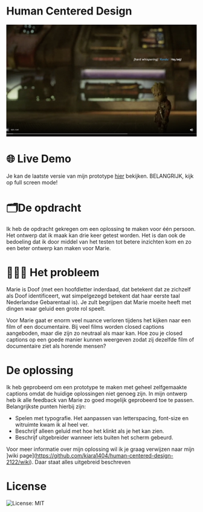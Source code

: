 # Human Centered Design 

<img src="img/screencap.png">

# 🌐 Live Demo
Je kan de laatste versie van mijn prototype [hier](https://kiara1404.github.io/human-centered-design-2122/prototype2.html) bekijken. BELANGRIJK, kijk op full screen mode!


# 🗂De opdracht
Ik heb de opdracht gekregen om een oplossing te maken voor één persoon. Het ontwerp dat ik maak kan drie keer getest worden. Het is dan ook de bedoeling dat ik door middel van het testen tot betere inzichten kom en zo een beter ontwerp kan maken voor Marie.

# 🧏🏼‍♀️ Het probleem
Marie is Doof (met een hoofdletter inderdaad, dat betekent dat ze zichzelf als Doof identificeert, wat simpelgezegd betekent dat haar eerste taal Nederlandse Gebarentaal is). Je zult begrijpen dat Marie moeite heeft met dingen waar geluid een grote rol speelt.

Voor Marie gaat er enorm veel nuance verloren tijdens het kijken naar een film of een documentaire. Bij veel films worden closed captions aangeboden, maar die zijn zo neutraal als maar kan. Hoe zou je closed captions op een goede manier kunnen weergeven zodat zij dezelfde film of documentaire ziet als horende mensen?


# De oplossing
Ik heb geprobeerd om een prototype te maken met geheel zelfgemaakte captions omdat de huidige oplossingen niet genoeg zijn.
In mijn ontwerp heb ik alle feedback van Marie zo goed mogelijk geprobeerd toe te passen. Belangrijkste punten hierbij zijn:
* Spelen met typografie. Het aanpassen van letterspacing, font-size en witruimte kwam ik al heel ver.
* Beschrijf alleen geluid met hoe het klinkt als je het kan zien.
* Beschrijf uitgebreider wanneer iets buiten het scherm gebeurd.

Voor meer informatie over mijn oplossing wil ik je graag verwijzen naar mijn ]wiki page](https://github.com/kiara1404/human-centered-design-2122/wiki). Daar staat alles uitgebreid beschreven

# License
![License: MIT](https://img.shields.io/badge/License-MIT-yellow.svg)

